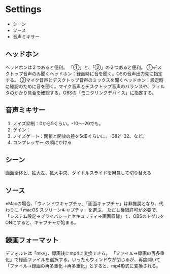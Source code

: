 # Settings

* シーン
* ソース
* 音声ミキサー
  
## ヘッドホン
ヘッドホンは２つあると便利。
「①」と、「②」の２つあると便利。
①デスクトップ音声のみ聞くヘッドホン：録画時に音を聞く。OSの音声出力先に指定する。
②マイク音声とデスクトップ音声のミックスを聞くヘッドホン：設定時に確認のために音を聞く。マイク音声とデスクトップ音声のバランスや、フィルタのかかり具合を確認する。OBSの「モニタリングデバイス」に指定する。

## 音声ミキサー
1. ノイズ抑制：0から5ぐらい。-10～-20でも。
2. ゲイン：
3. ノイズゲート：閉鎖と開放の差を5dBぐらいに。-38と-32、など。
4. コンプレッサー
   の順にかける

## シーン
画面全体と、拡大左、拡大中央、タイトルスライドを用意して切り替える

## ソース

※Macの場合、「ウィンドウキャプチャ」「画面キャプチャ」は非推奨となり、代わりに「macOS スクリーンキャプチャ」を選ぶ。
ただし権限許可が必要で、「システム設定->プライバシーとセキュリティ->画面収録」で、OBSのトグルをONにすると、キャプチャが始まる。

## 録画フォーマット
デフォルトは「mkv」、録画後にmp4に変換できる。
「ファイル->録画の再多重化」で録画ファイルを選択する。いったんウィンドウが閉じるが、再度開いて「ファイル->録画の再多重化->再多重化」とすると、mp4形式に変換される。
